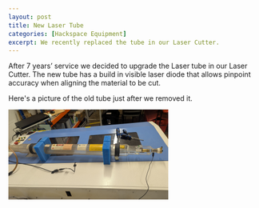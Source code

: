 ```yaml
---
layout: post
title: New Laser Tube
categories: [Hackspace Equipment]
excerpt: We recently replaced the tube in our Laser Cutter.  
---
```


After 7 years’ service we decided to upgrade the Laser tube in our Laser Cutter. The new tube has a build in visible laser diode that allows pinpoint accuracy when aligning the material to be cut.

Here's a picture of the old tube just after we removed it.

![](/images/lasertube.png)
